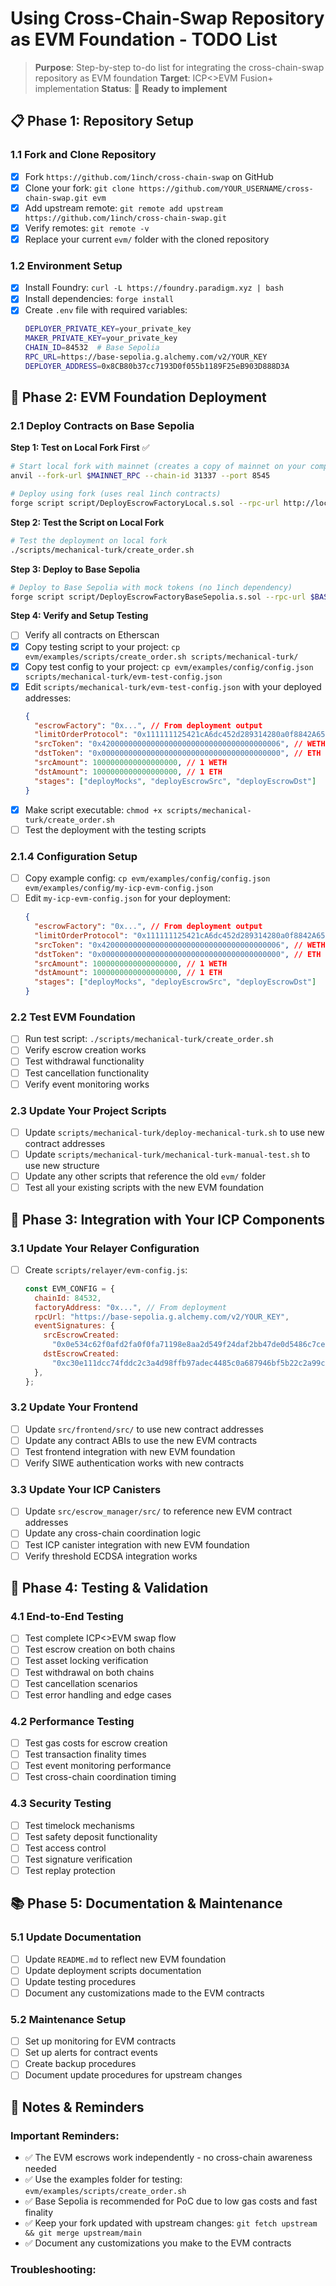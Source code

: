 # Using Cross-Chain-Swap Repository as EVM Foundation - TODO List

> **Purpose**: Step-by-step to-do list for integrating the cross-chain-swap repository as EVM foundation
> **Target**: ICP<>EVM Fusion+ implementation
> **Status**: 🚀 **Ready to implement**

## 📋 **Phase 1: Repository Setup**

### **1.1 Fork and Clone Repository**

- [x] Fork `https://github.com/1inch/cross-chain-swap` on GitHub
- [x] Clone your fork: `git clone https://github.com/YOUR_USERNAME/cross-chain-swap.git evm`
- [x] Add upstream remote: `git remote add upstream https://github.com/1inch/cross-chain-swap.git`
- [x] Verify remotes: `git remote -v`
- [x] Replace your current `evm/` folder with the cloned repository

### **1.2 Environment Setup**

- [x] Install Foundry: `curl -L https://foundry.paradigm.xyz | bash`
- [x] Install dependencies: `forge install`
- [x] Create `.env` file with required variables:
  ```bash
  DEPLOYER_PRIVATE_KEY=your_private_key
  MAKER_PRIVATE_KEY=your_private_key
  CHAIN_ID=84532  # Base Sepolia
  RPC_URL=https://base-sepolia.g.alchemy.com/v2/YOUR_KEY
  DEPLOYER_ADDRESS=0x8CB80b37cc7193D0f055b1189F25eB903D888D3A
  ```

## 🚀 **Phase 2: EVM Foundation Deployment**

### **2.1 Deploy Contracts on Base Sepolia**

**Step 1: Test on Local Fork First** ✅

```bash
# Start local fork with mainnet (creates a copy of mainnet on your computer)
anvil --fork-url $MAINNET_RPC --chain-id 31337 --port 8545

# Deploy using fork (uses real 1inch contracts)
forge script script/DeployEscrowFactoryLocal.s.sol --rpc-url http://localhost:8545 --broadcast --sender YOUR_DEPLOYER_ADDRESS --private-key YOUR_PRIVATE_KEY
```

**Step 2: Test the Script on Local Fork**

```bash
# Test the deployment on local fork
./scripts/mechanical-turk/create_order.sh
```

**Step 3: Deploy to Base Sepolia**

```bash
# Deploy to Base Sepolia with mock tokens (no 1inch dependency)
forge script script/DeployEscrowFactoryBaseSepolia.s.sol --rpc-url $BASE_SEPOLIA_RPC --broadcast --sender YOUR_DEPLOYER_ADDRESS --private-key YOUR_PRIVATE_KEY
```

**Step 4: Verify and Setup Testing**

- [ ] Verify all contracts on Etherscan
- [x] Copy testing script to your project: `cp evm/examples/scripts/create_order.sh scripts/mechanical-turk/`
- [x] Copy test config to your project: `cp evm/examples/config/config.json scripts/mechanical-turk/evm-test-config.json`
- [x] Edit `scripts/mechanical-turk/evm-test-config.json` with your deployed addresses:
  ```json
  {
    "escrowFactory": "0x...", // From deployment output
    "limitOrderProtocol": "0x111111125421cA6dc452d289314280a0f8842A65",
    "srcToken": "0x4200000000000000000000000000000000000006", // WETH on Base Sepolia
    "dstToken": "0x0000000000000000000000000000000000000000", // ETH
    "srcAmount": 1000000000000000000, // 1 WETH
    "dstAmount": 1000000000000000000, // 1 ETH
    "stages": ["deployMocks", "deployEscrowSrc", "deployEscrowDst"]
  }
  ```
- [x] Make script executable: `chmod +x scripts/mechanical-turk/create_order.sh`
- [ ] Test the deployment with the testing scripts

### **2.1.4 Configuration Setup**

- [ ] Copy example config: `cp evm/examples/config/config.json evm/examples/config/my-icp-evm-config.json`
- [ ] Edit `my-icp-evm-config.json` for your deployment:
  ```json
  {
    "escrowFactory": "0x...", // From deployment output
    "limitOrderProtocol": "0x111111125421cA6dc452d289314280a0f8842A65",
    "srcToken": "0x4200000000000000000000000000000000000006", // WETH on Base Sepolia
    "dstToken": "0x0000000000000000000000000000000000000000", // ETH
    "srcAmount": 1000000000000000000, // 1 WETH
    "dstAmount": 1000000000000000000, // 1 ETH
    "stages": ["deployMocks", "deployEscrowSrc", "deployEscrowDst"]
  }
  ```

### **2.2 Test EVM Foundation**

- [ ] Run test script: `./scripts/mechanical-turk/create_order.sh`
- [ ] Verify escrow creation works
- [ ] Test withdrawal functionality
- [ ] Test cancellation functionality
- [ ] Verify event monitoring works

### **2.3 Update Your Project Scripts**

- [ ] Update `scripts/mechanical-turk/deploy-mechanical-turk.sh` to use new contract addresses
- [ ] Update `scripts/mechanical-turk/mechanical-turk-manual-test.sh` to use new structure
- [ ] Update any other scripts that reference the old `evm/` folder
- [ ] Test all your existing scripts with the new EVM foundation

## 🔧 **Phase 3: Integration with Your ICP Components**

### **3.1 Update Your Relayer Configuration**

- [ ] Create `scripts/relayer/evm-config.js`:
  ```javascript
  const EVM_CONFIG = {
    chainId: 84532,
    factoryAddress: "0x...", // From deployment
    rpcUrl: "https://base-sepolia.g.alchemy.com/v2/YOUR_KEY",
    eventSignatures: {
      srcEscrowCreated:
        "0x0e534c62f0afd2fa0f0fa71198e8aa2d549f24daf2bb47de0d5486c7ce9288ca",
      dstEscrowCreated:
        "0xc30e111dcc74fddc2c3a4d98ffb97adec4485c0a687946bf5b22c2a99c7ff96d",
    },
  };
  ```

### **3.2 Update Your Frontend**

- [ ] Update `src/frontend/src/` to use new contract addresses
- [ ] Update any contract ABIs to use the new EVM contracts
- [ ] Test frontend integration with new EVM foundation
- [ ] Verify SIWE authentication works with new contracts

### **3.3 Update Your ICP Canisters**

- [ ] Update `src/escrow_manager/src/` to reference new EVM contract addresses
- [ ] Update any cross-chain coordination logic
- [ ] Test ICP canister integration with new EVM foundation
- [ ] Verify threshold ECDSA integration works

## 🧪 **Phase 4: Testing & Validation**

### **4.1 End-to-End Testing**

- [ ] Test complete ICP<>EVM swap flow
- [ ] Test escrow creation on both chains
- [ ] Test asset locking verification
- [ ] Test withdrawal on both chains
- [ ] Test cancellation scenarios
- [ ] Test error handling and edge cases

### **4.2 Performance Testing**

- [ ] Test gas costs for escrow creation
- [ ] Test transaction finality times
- [ ] Test event monitoring performance
- [ ] Test cross-chain coordination timing

### **4.3 Security Testing**

- [ ] Test timelock mechanisms
- [ ] Test safety deposit functionality
- [ ] Test access control
- [ ] Test signature verification
- [ ] Test replay protection

## 📚 **Phase 5: Documentation & Maintenance**

### **5.1 Update Documentation**

- [ ] Update `README.md` to reflect new EVM foundation
- [ ] Update deployment scripts documentation
- [ ] Update testing procedures
- [ ] Document any customizations made to the EVM contracts

### **5.2 Maintenance Setup**

- [ ] Set up monitoring for EVM contracts
- [ ] Set up alerts for contract events
- [ ] Create backup procedures
- [ ] Document update procedures for upstream changes

## 📝 **Notes & Reminders**

### **Important Reminders:**

- ✅ The EVM escrows work independently - no cross-chain awareness needed
- ✅ Use the examples folder for testing: `evm/examples/scripts/create_order.sh`
- ✅ Base Sepolia is recommended for PoC due to low gas costs and fast finality
- ✅ Keep your fork updated with upstream changes: `git fetch upstream && git merge upstream/main`
- ✅ Document any customizations you make to the EVM contracts

### **Troubleshooting:**
